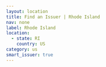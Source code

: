```yaml
---
layout: location
title: Find an Issuer | Rhode Island
nav: none
label: Rhode Island
location:
  - state: RI
    country: US
category: us
smart_issuer: true
---
```

